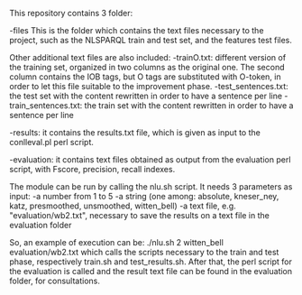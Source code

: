 This repository contains 3 folder:

-files
This is the folder which contains the text files necessary to the project, such as the NLSPARQL train and test set, and the features test files. 

Other additional text files are also included:
-trainO.txt: different version of the training set, organized in two columns as the original one. The second column contains the IOB tags, but O tags are substituted with O-token, in order to let this file suitable to the improvement phase.
-test_sentences.txt: the test set with the content rewritten in order to have a sentence per line
-train_sentences.txt: the train set with the content rewritten in order to have a sentence per line

-results: it contains the results.txt file, which is given as input to the conlleval.pl perl script.

-evaluation: it contains text files obtained as output from the evaluation perl script, with Fscore, precision, recall indexes.

The module can be run by calling the nlu.sh script. It needs 3 parameters as input: 
-a number from 1 to 5
-a string (one among: absolute, kneser_ney, katz, presmoothed, unsmoothed, witten_bell)
-a text file, e.g. "evaluation/wb2.txt", necessary to save the results on a text file in the evaluation folder

So, an example of execution can be:
./nlu.sh 2 witten_bell evaluation/wb2.txt which calls the scripts necessary to the train and test phase, respectively train.sh and test_results.sh. After that, the perl script for the evaluation is called and the result text file can be found in the evaluation folder, for consultations.

